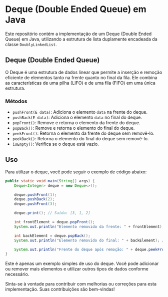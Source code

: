 # Deque (Double Ended Queue) em Java

Este repositório contém a implementação de um Deque (Double Ended Queue) em Java, utilizando a estrutura de lista duplamente encadeada da classe `DoublyLinkedList`.

## Deque (Double Ended Queue)

O Deque é uma estrutura de dados linear que permite a inserção e remoção eficiente de elementos tanto na frente quanto no final da fila. Ele combina as características de uma pilha (LIFO) e de uma fila (FIFO) em uma única estrutura.

### Métodos

- `pushFront(E data)`: Adiciona o elemento `data` na frente do deque.
- `pushBack(E data)`: Adiciona o elemento `data` no final do deque.
- `popFront()`: Remove e retorna o elemento da frente do deque.
- `popBack()`: Remove e retorna o elemento do final do deque.
- `peekFront()`: Retorna o elemento da frente do deque sem removê-lo.
- `peekBack()`: Retorna o elemento do final do deque sem removê-lo.
- `isEmpty()`: Verifica se o deque está vazio.

## Uso

Para utilizar o deque, você pode seguir o exemplo de código abaixo:

```java
public static void main(String[] args) {
    Deque<Integer> deque = new Deque<>();

    deque.pushFront(1);
    deque.pushBack(2);
    deque.pushFront(3);

    deque.print(); // Saída: [3, 1, 2]

    int frontElement = deque.popFront();
    System.out.println("Elemento removido da frente: " + frontElement); // Saída: Elemento removido da frente: 3

    int backElement = deque.popBack();
    System.out.println("Elemento removido do final: " + backElement); // Saída: Elemento removido do final: 2

    System.out.println("Frente do deque após remoção: " + deque.peekFront()); // Saída: Frente do deque após remoção: 1
}
```

Este é apenas um exemplo simples de uso do deque. Você pode adicionar ou remover mais elementos e utilizar outros tipos de dados conforme necessário.

Sinta-se à vontade para contribuir com melhorias ou correções para esta implementação. Suas contribuições são bem-vindas!